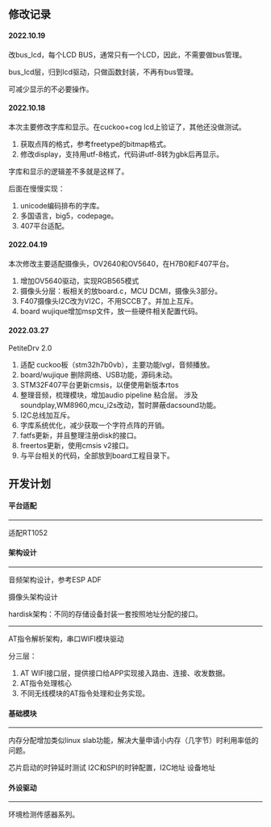 ## 修改记录

#### 2022.10.19

改bus_lcd，每个LCD BUS，通常只有一个LCD，因此，不需要做bus管理。

bus_lcd层，归到lcd驱动，只做函数封装，不再有bus管理。

可减少显示的不必要操作。

#### 2022.10.18

本次主要修改字库和显示。在cuckoo+cog lcd上验证了，其他还没做测试。

1. 获取点阵的格式，参考freetype的bitmap格式。
2. 修改display，支持用utf-8格式，代码讲utf-8转为gbk后再显示。

字库和显示的逻辑差不多就是这样了。

后面在慢慢实现：

1. unicode编码排布的字库。
2. 多国语言，big5，codepage。
3. 407平台适配。

#### 2022.04.19

本次修改主要适配摄像头，OV2640和OV5640，在H7B0和F407平台。

1. 增加OV5640驱动，实现RGB565模式
2. 摄像头分层：板相关的放board.c，MCU DCMI，摄像头3部分。
3. F407摄像头I2C改为VI2C，不用SCCB了。并加上互斥。
4. board wujique增加msp文件，放一些硬件相关配置代码。

#### 2022.03.27

PetiteDrv 2.0

1. 适配 cuckoo板（stm32h7b0vb），主要功能lvgl，音频播放。
2. board/wujique 删除网络、USB功能，源码未动。
3. STM32F407平台更新cmsis，以便使用新版本rtos
4. 整理音频，梳理模块，增加audio pipeline 粘合层。
   	涉及soundplay,WM8960,mcu_i2s改动，暂时屏蔽dacsound功能。
5. I2C总线加互斥。
6. 字库系统优化，减少获取一个字符点阵的开销。
7. fatfs更新，并且整理注册disk的接口。
8. freertos更新，使用cmsis v2接口。
9. 与平台相关的代码，全部放到board工程目录下。

## 开发计划



#### 平台适配

---

适配RT1052

#### 架构设计

---

音频架构设计，参考ESP ADF

摄像头架构设计

hardisk架构：不同的存储设备封装一套按照地址分配的接口。

----

AT指令解析架构，串口WIFI模块驱动

分三层：

1. AT WIFI接口层，提供接口给APP实现接入路由、连接、收发数据。
2. AT指令处理核心
3. 不同无线模块的AT指令处理和业务实现。

#### 基础模块

---

内存分配增加类似linux slab功能，解决大量申请小内存（几字节）时利用率低的问题。

芯片启动的时钟延时测试
I2C和SPI的时钟配置，I2C地址 设备地址

#### 外设驱动

---

环境检测传感器系列。

